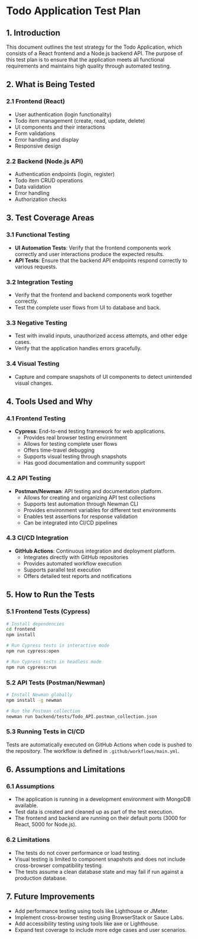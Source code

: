 # Todo Application Test Plan

## 1. Introduction

This document outlines the test strategy for the Todo Application, which consists of a React frontend and a Node.js backend API. The purpose of this test plan is to ensure that the application meets all functional requirements and maintains high quality through automated testing.

## 2. What is Being Tested

### 2.1 Frontend (React)

- User authentication (login functionality)
- Todo item management (create, read, update, delete)
- UI components and their interactions
- Form validations
- Error handling and display
- Responsive design

### 2.2 Backend (Node.js API)

- Authentication endpoints (login, register)
- Todo item CRUD operations
- Data validation
- Error handling
- Authorization checks

## 3. Test Coverage Areas

### 3.1 Functional Testing

- **UI Automation Tests**: Verify that the frontend components work correctly and user interactions produce the expected results.
- **API Tests**: Ensure that the backend API endpoints respond correctly to various requests.

### 3.2 Integration Testing

- Verify that the frontend and backend components work together correctly.
- Test the complete user flows from UI to database and back.

### 3.3 Negative Testing

- Test with invalid inputs, unauthorized access attempts, and other edge cases.
- Verify that the application handles errors gracefully.

### 3.4 Visual Testing

- Capture and compare snapshots of UI components to detect unintended visual changes.

## 4. Tools Used and Why

### 4.1 Frontend Testing

- **Cypress**: End-to-end testing framework for web applications.
  - Provides real browser testing environment
  - Allows for testing complete user flows
  - Offers time-travel debugging
  - Supports visual testing through snapshots
  - Has good documentation and community support

### 4.2 API Testing

- **Postman/Newman**: API testing and documentation platform.
  - Allows for creating and organizing API test collections
  - Supports test automation through Newman CLI
  - Provides environment variables for different test environments
  - Enables test assertions for response validation
  - Can be integrated into CI/CD pipelines

### 4.3 CI/CD Integration

- **GitHub Actions**: Continuous integration and deployment platform.
  - Integrates directly with GitHub repositories
  - Provides automated workflow execution
  - Supports parallel test execution
  - Offers detailed test reports and notifications

## 5. How to Run the Tests

### 5.1 Frontend Tests (Cypress)

```bash
# Install dependencies
cd frontend
npm install

# Run Cypress tests in interactive mode
npm run cypress:open

# Run Cypress tests in headless mode
npm run cypress:run
```

### 5.2 API Tests (Postman/Newman)

```bash
# Install Newman globally
npm install -g newman

# Run the Postman collection
newman run backend/tests/Todo_API.postman_collection.json
```

### 5.3 Running Tests in CI/CD

Tests are automatically executed on GitHub Actions when code is pushed to the repository. The workflow is defined in `.github/workflows/main.yml`.

## 6. Assumptions and Limitations

### 6.1 Assumptions

- The application is running in a development environment with MongoDB available.
- Test data is created and cleaned up as part of the test execution.
- The frontend and backend are running on their default ports (3000 for React, 5000 for Node.js).

### 6.2 Limitations

- The tests do not cover performance or load testing.
- Visual testing is limited to component snapshots and does not include cross-browser compatibility testing.
- The tests assume a clean database state and may fail if run against a production database.

## 7. Future Improvements

- Add performance testing using tools like Lighthouse or JMeter.
- Implement cross-browser testing using BrowserStack or Sauce Labs.
- Add accessibility testing using tools like axe or Lighthouse.
- Expand test coverage to include more edge cases and user scenarios.